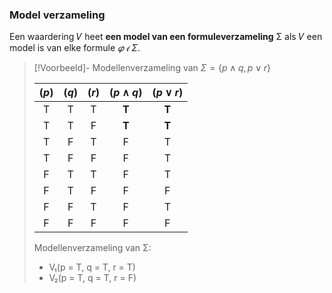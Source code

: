 ### Model verzameling

Een waardering 𝑉 heet **een model van een formuleverzameling** Σ als 𝑉 een model is van elke formule $𝜑 \ 𝜖 \ Σ$.

> [!Voorbeeld]-
> Modellenverzameling van $\Sigma = \{ p \land q, p \lor r \}$
> 
> | $( p )$ | $( q )$ | $( r )$ | $( p \land q )$ | $( p \lor r )$ |
> | :-----: | :-----: | :-----: | :-------------: | :------------: |
> |    T    |    T    |    T    |      **T**      |     **T**      |
> |    T    |    T    |    F    |      **T**      |     **T**      |
> |    T    |    F    |    T    |        F        |       T        |
> |    T    |    F    |    F    |        F        |       T        |
> |    F    |    T    |    T    |        F        |       T        |
> |    F    |    T    |    F    |        F        |       F        |
> |    F    |    F    |    T    |        F        |       T        |
> |    F    |    F    |    F    |        F        |       F        |
> Modellenverzameling van Σ:
> - V₁(p = T, q = T, r = T)
> - V₂(p = T, q = T, r = F)